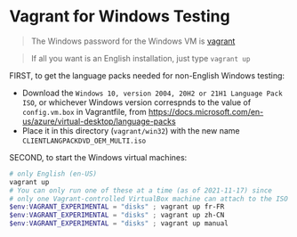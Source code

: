 # Vagrant for Windows Testing

> The Windows password for the Windows VM is [vagrant](https://github.com/gusztavvargadr/packer/blob/ca4c8286786dec7b718613f226da44bc2a54be11/src/u/packer/builders/virtualbox-iso/http/preseed.cfg#L27)

> If all you want is an English installation, just type `vagrant up`

FIRST, to get the language packs needed for non-English Windows testing:

- Download the `Windows 10, version 2004, 20H2 or 21H1 Language Pack ISO`, or whichever Windows version correspnds to
the value of `config.vm.box` in Vagrantfile, from https://docs.microsoft.com/en-us/azure/virtual-desktop/language-packs
- Place it in this directory (`vagrant/win32`) with the new name `CLIENTLANGPACKDVD_OEM_MULTI.iso`

SECOND, to start the Windows virtual machines:

```powershell
# only English (en-US)
vagrant up
# You can only run one of these at a time (as of 2021-11-17) since
# only one Vagrant-controlled VirtualBox machine can attach to the ISO disk at a time
$env:VAGRANT_EXPERIMENTAL = "disks" ; vagrant up fr-FR
$env:VAGRANT_EXPERIMENTAL = "disks" ; vagrant up zh-CN
$env:VAGRANT_EXPERIMENTAL = "disks" ; vagrant up manual
```
